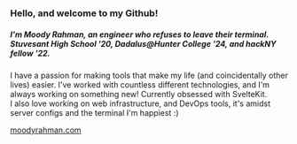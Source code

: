 ### Hello, and welcome to my Github!
##### I'm Moody Rahman, an engineer who refuses to leave their terminal. Stuvesant High School '20, Dadalus@Hunter College '24, and hackNY fellow '22. 

I have a passion for making tools that make my life (and coincidentally other lives) easier. 
I've worked with countless different technologies, and I'm always working on something new! Currently obsessed with SvelteKit.  
I also love working on web infrastructure, and DevOps tools, it's amidst server configs and the terminal I'm happiest :)

[moodyrahman.com](https://moodyrahman.com)
